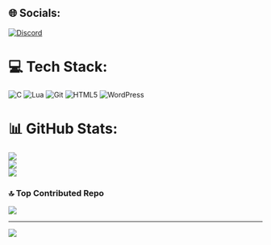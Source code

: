 
## 🌐 Socials:
[![Discord](https://img.shields.io/badge/Discord-%237289DA.svg?logo=discord&logoColor=white)](https://discord.gg/https://discord.gg/find-your-dev-c-914926149266735145) 

# 💻 Tech Stack:
![C](https://img.shields.io/badge/c-%2300599C.svg?style=for-the-badge&logo=c&logoColor=white) ![Lua](https://img.shields.io/badge/lua-%232C2D72.svg?style=for-the-badge&logo=lua&logoColor=white) ![Git](https://img.shields.io/badge/git-%23F05033.svg?style=for-the-badge&logo=git&logoColor=white) ![HTML5](https://img.shields.io/badge/html5-%23E34F26.svg?style=for-the-badge&logo=html5&logoColor=white) ![WordPress](https://img.shields.io/badge/WordPress-%23117AC9.svg?style=for-the-badge&logo=WordPress&logoColor=white)
# 📊 GitHub Stats:
![](https://github-readme-stats.vercel.app/api?username=nolanfrb&theme=dark&hide_border=false&include_all_commits=false&count_private=false)<br/>
![](https://github-readme-streak-stats.herokuapp.com/?user=nolanfrb&theme=dark&hide_border=false)<br/>
![](https://github-readme-stats.vercel.app/api/top-langs/?username=nolanfrb&theme=dark&hide_border=false&include_all_commits=false&count_private=false&layout=compact)

### 🔝 Top Contributed Repo
![](https://github-contributor-stats.vercel.app/api?username=nolanfrb&limit=5&theme=dark&combine_all_yearly_contributions=true)

---
[![](https://visitcount.itsvg.in/api?id=nolanfrb&icon=0&color=0)](https://visitcount.itsvg.in)

<!-- Proudly created with GPRM ( https://gprm.itsvg.in ) -->
